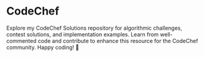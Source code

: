 # CodeChef
Explore my CodeChef Solutions repository for algorithmic challenges, contest solutions, and implementation examples. Learn from well-commented code and contribute to enhance this resource for the CodeChef community. Happy coding! 🚀
